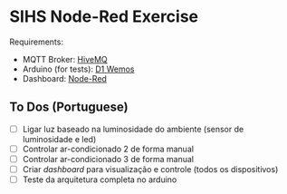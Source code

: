# SIHS Node-Red Exercise

Requirements:

- MQTT Broker: [HiveMQ](https://www.hivemq.com/mqtt/public-mqtt-broker/)
- Arduino (for tests): [D1 Wemos](https://www.makerhero.com/blog/conheca-a-wemos-d1-r1-wifi-esp8266/)
- Dashboard: [Node-Red](https://nodered.org/)

## To Dos (Portuguese)

- [ ] Ligar luz baseado na luminosidade do ambiente (sensor de luminosidade e led)
- [ ] Controlar ar-condicionado 2 de forma manual
- [ ] Controlar ar-condicionado 3 de forma manual
- [ ] Criar _dashboard_ para visualização e controle (todos os dispositivos)
- [ ] Teste da arquitetura completa no arduino
